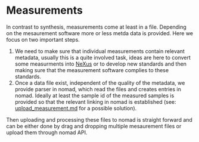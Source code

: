 # Measurements

In contrast to synthesis, measurements come at least in a file. Depending on the mesaurement software more or less metda data is provided. Here we  focus on two important steps.

1. We need to make sure that individual measurements contain relevant metadata, usually this is a quite involved task, ideas are here to convert some measurments into [NeXus](http://www.nexusformat.org/)
   or to develop new standards and then making sure that the measurement software complies to these standards.
2. Once a data file exist, independent of the quality of the metadata, we provide parser in nomad, which read the files and creates entries in nomad. Ideally at least the sample id of the measured samples is
   provided so that the relevant linking in nomad is established (see: [upload_measurement.md](../how_to/upload_measurement.md) for a possible solution).

Then uploading and processing these files to nomad is straight forward and can be either done by drag and dropping multiple mesaurement files or upload them through nomad API.
